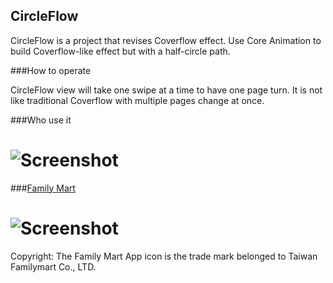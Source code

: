 CircleFlow
----------
CircleFlow is a project that revises Coverflow effect. Use Core Animation to build Coverflow-like effect but with a half-circle path.


###How to operate

CircleFlow view will take one swipe at a time to have one page turn. It is not like traditional Coverflow with multiple pages change at once.

###Who use it

# ![Screenshot](https://raw.github.com/derekli66/CircleFlow/master/FamilyMartAppIcon.png)
###[Family Mart](https://itunes.apple.com/tw/app/familymart/id431477571?mt=8)

# ![Screenshot](https://raw.github.com/derekli66/CircleFlow/master/familymarkcircleflow.gif)
Copyright: The Family Mart App icon is the trade mark belonged to Taiwan Familymart Co., LTD.